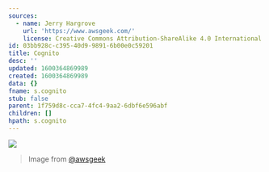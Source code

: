 ```yaml
---
sources:
  - name: Jerry Hargrove
    url: 'https://www.awsgeek.com/'
    license: Creative Commons Attribution-ShareAlike 4.0 International License
id: 03bb928c-c395-40d9-9891-6b00e0c59201
title: Cognito
desc: ''
updated: 1600364869989
created: 1600364869989
data: {}
fname: s.cognito
stub: false
parent: 1f759d8c-cca7-4fc4-9aa2-6dbf6e596abf
children: []
hpath: s.cognito
---
```

![](/assets/images/Amazon-Cognito_en.jpg)

> Image from [@awsgeek](https://www.awsgeek.com/Amazon-Cognito/)
